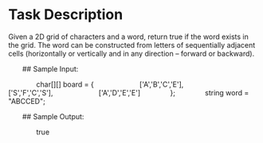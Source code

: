 # Task Description 
Given a 2D grid of characters and a word, return true if the word exists in the grid. 
The word can be constructed from letters of sequentially adjacent cells (horizontally or vertically and in any direction – forward or backward).

 

  ## Sample Input:

    char[][] board = {
       ['A','B','C','E'],
       ['S','F','C','S'],
       ['A','D','E','E']
    };
    string word = "ABCCED";

 

  ## Sample Output:

    true
